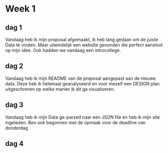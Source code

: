 # Week 1

## dag 1
Vandaag heb ik mijn proposal afgemaakt, ik heb lang gedaan om de juiste Data te vinden. Maar uiteindelijk een website gevonden die perfect aansloot op mijn idee. Ook hadden we vandaag een introcollege.

## dag 2
Vandaag heb ik mijn README van de proposal aangepast aan de nieuwe data. Deze heb ik helemaal geanalyseerd en voor mezelf een DESIGN plan uitgeschreven op welke manier ik dit ga visualiseren.

## dag 3
Vandaag heb ik mijn Data ge-parsed naar een JSON file en heb ik mijn site ingeladen. Ben ook begonnen met de opmaak voor de deadline van donderdag

## dag 4

